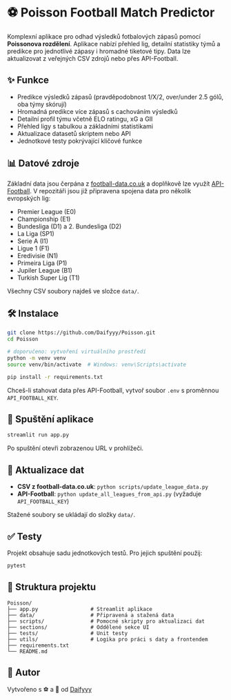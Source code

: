 # ⚽ Poisson Football Match Predictor

Komplexní aplikace pro odhad výsledků fotbalových zápasů pomocí **Poissonova rozdělení**. Aplikace nabízí přehled lig, detailní statistiky týmů a predikce pro jednotlivé zápasy i hromadné tiketové tipy. Data lze aktualizovat z veřejných CSV zdrojů nebo přes API-Football.

## ✨ Funkce
- Predikce výsledků zápasů (pravděpodobnost 1/X/2, over/under 2.5 gólů, oba týmy skórují)
- Hromadná predikce více zápasů s cachováním výsledků
- Detailní profil týmu včetně ELO ratingu, xG a GII
- Přehled ligy s tabulkou a základními statistikami
- Aktualizace datasetů skriptem nebo API
- Jednotkové testy pokrývající klíčové funkce

## 📊 Datové zdroje
Základní data jsou čerpána z [football-data.co.uk](https://www.football-data.co.uk/) a doplňkově lze využít [API-Football](https://www.api-football.com/). V repozitáři jsou již připravena spojena data pro několik evropských lig:

- Premier League (E0)
- Championship (E1)
- Bundesliga (D1) a 2. Bundesliga (D2)
- La Liga (SP1)
- Serie A (I1)
- Ligue 1 (F1)
- Eredivisie (N1)
- Primeira Liga (P1)
- Jupiler League (B1)
- Turkish Super Lig (T1)

Všechny CSV soubory najdeš ve složce `data/`.

## 🛠️ Instalace

```bash
git clone https://github.com/Daifyyy/Poisson.git
cd Poisson

# doporučeno: vytvoření virtuálního prostředí
python -m venv venv
source venv/bin/activate  # Windows: venv\Scripts\activate

pip install -r requirements.txt
```

Chceš-li stahovat data přes API-Football, vytvoř soubor `.env` s proměnnou `API_FOOTBALL_KEY`.

## 🚀 Spuštění aplikace

```bash
streamlit run app.py
```

Po spuštění otevři zobrazenou URL v prohlížeči.

## 🔄 Aktualizace dat
- **CSV z football-data.co.uk**: `python scripts/update_league_data.py`
- **API-Football**: `python update_all_leagues_from_api.py` (vyžaduje `API_FOOTBALL_KEY`)

Stažené soubory se ukládají do složky `data/`.

## ✅ Testy

Projekt obsahuje sadu jednotkových testů. Pro jejich spuštění použij:

```bash
pytest
```

## 📁 Struktura projektu

```
Poisson/
├── app.py                 # Streamlit aplikace
├── data/                  # Připravená a stažená data
├── scripts/               # Pomocné skripty pro aktualizaci dat
├── sections/              # Oddělené sekce UI
├── tests/                 # Unit testy
├── utils/                 # Logika pro práci s daty a frontendem
├── requirements.txt
└── README.md
```

## 📌 Autor
Vytvořeno s ⚽ a 🧠 od [Daifyyy](https://github.com/Daifyyy)
